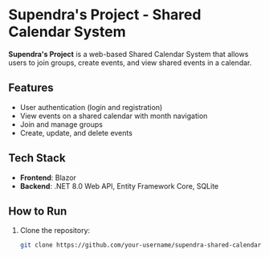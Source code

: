 # Supendra's Project - Shared Calendar System  

**Supendra's Project** is a web-based Shared Calendar System that allows users to join groups, create events, and view shared events in a calendar.  

## Features  
- User authentication (login and registration)  
- View events on a shared calendar with month navigation  
- Join and manage groups  
- Create, update, and delete events  

## Tech Stack  
- **Frontend**: Blazor  
- **Backend**: .NET 8.0 Web API, Entity Framework Core, SQLite  

## How to Run  
1. Clone the repository:  
   ```bash
   git clone https://github.com/your-username/supendra-shared-calendar.git
